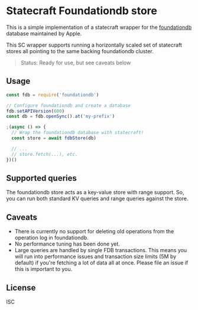 # Statecraft Foundationdb store

This is a simple implementation of a statecraft wrapper for the [foundationdb](https://www.foundationdb.org/) database maintained by Apple.

This SC wrapper supports running a horizontally scaled set of statecraft stores all pointing to the same backing foundationdb cluster.

> Status: Ready for use, but see caveats below


## Usage

```javascript
const fdb = require('foundationdb')

// Configure foundationdb and create a database
fdb.setAPIVersion(600)
const db = fdb.openSync().at('my-prefix')

;(async () => {
  // Wrap the foundationdb database with statecraft!
  const store = await fdbStore(db)

  // ...
  // store.fetch(...), etc.
})()
```


## Supported queries

The foundationdb store acts as a key-value store with range support. So, you can run both standard KV queries and range queries against the store.


## Caveats

- There is currently no support for deleting old operations from the operation log in foundationdb.
- No performance tuning has been done yet.
- Large queries are handled by single FDB transactions. This means you will run into performance issues and transaction size limits (5M by default) if you're fetching a lot of data all at once. Please file an issue if this is important to you.

## License

ISC